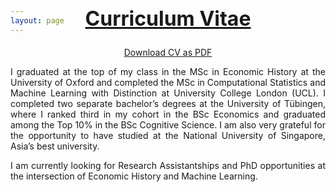 ```yaml
---
layout: page
---
```


<h2 id="main-title" style="text-decoration: underline; font-size: 32px; margin-top: -60px; text-align: center;">Curriculum Vitae</h2>
<div style="text-align: center; margin-top: 10px;">
    <a href="/assets/img/cv_griesshaber.pdf" target="_blank">Download CV as PDF</a>
    <p style="text-align: justify;">
        I graduated at the top of my class in the MSc in Economic History at the University of Oxford and completed the MSc in Computational Statistics and Machine Learning with Distinction at University College London (UCL). I completed two separate bachelor’s degrees at the University of Tübingen, where I ranked third in my cohort in the BSc Economics and graduated among the Top 10% in the BSc Cognitive Science. I am also very grateful for the opportunity to have studied at the National University of Singapore, Asia’s best university.
    </p>
    <p style="text-align: justify;">
        I am currently looking for Research Assistantships and PhD opportunities at the intersection of Economic History and Machine Learning.
    </p>
</div>